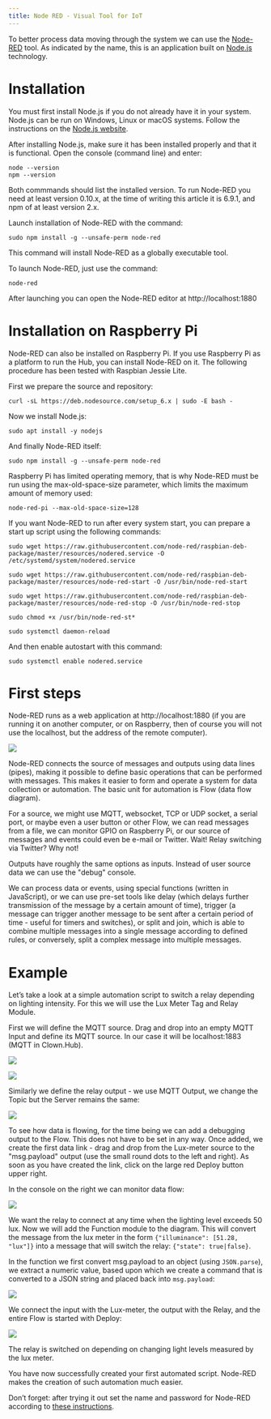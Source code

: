 ```yaml
---
title: Node RED - Visual Tool for IoT
---
```


To better process data moving through the system we can use the [Node-RED](http://nodered.org) tool.
As indicated by the name, this is an application built on [Node.js](https://nodejs.org) technology.

# Installation

You must first install Node.js if you do not already have it in your system.
Node.js can be run on Windows, Linux or macOS systems.
Follow the instructions on the [Node.js website](https://nodejs.org).

After installing Node.js, make sure it has been installed properly and that it is functional.
Open the console (command line) and enter:

```
node --version
npm --version
```

Both commmands should list the installed version.
To run Node-RED you need at least version 0.10.x, at the time of writing this article it is 6.9.1, and npm of at least version 2.x.

Launch installation of Node-RED with the command:

`sudo npm install -g --unsafe-perm node-red`

This command will install Node-RED as a globally executable tool.

To launch Node-RED, just use the command:

`node-red`

After launching you can open the Node-RED editor at http://localhost:1880

# Installation on Raspberry Pi

Node-RED can also be installed on Raspberry Pi.
If you use Raspberry Pi as a platform to run the Hub, you can install Node-RED on it.
The following procedure has been tested with Raspbian Jessie Lite.

First we prepare the source and repository:

`curl -sL https://deb.nodesource.com/setup_6.x | sudo -E bash -`

Now we install Node.js:

`sudo apt install -y nodejs`

And finally Node-RED itself:

`sudo npm install -g --unsafe-perm node-red`

Raspberry Pi has limited operating memory, that is why Node-RED must be run using the max-old-space-size parameter, which limits the maximum amount of memory used:

`node-red-pi --max-old-space-size=128`

If you want Node-RED to run after every system start, you can prepare a start up script using the following commands:

`sudo wget https://raw.githubusercontent.com/node-red/raspbian-deb-package/master/resources/nodered.service -O /etc/systemd/system/nodered.service`

`sudo wget https://raw.githubusercontent.com/node-red/raspbian-deb-package/master/resources/node-red-start -O /usr/bin/node-red-start`

`sudo wget https://raw.githubusercontent.com/node-red/raspbian-deb-package/master/resources/node-red-stop -O /usr/bin/node-red-stop`

`sudo chmod +x /usr/bin/node-red-st*`

`sudo systemctl daemon-reload`

And then enable autostart with this command:

`sudo systemctl enable nodered.service`

# First steps

Node-RED runs as a web application at http://localhost:1880 (if you are running it on another computer, or on Raspberry, then of course you will not use the localhost, but the address of the remote computer).

![](node-red-01.png)

Node-RED connects the source of messages and outputs using data lines (pipes), making it possible to define basic operations that can be performed with messages.
This makes it easier to form and operate a system for data collection or automation.
The basic unit for automation is Flow (data flow diagram).

For a source, we might use MQTT, websocket, TCP or UDP socket, a serial port, or maybe even a user button or other Flow, we can read messages from a file, we can monitor GPIO on Raspberry Pi, or our source of messages and events could even be e-mail or Twitter.
Wait!
Relay switching via Twitter?
Why not!

Outputs have roughly the same options as inputs.
Instead of user source data we can use the "debug" console.

We can process data or events, using special functions (written in JavaScript), or we can use pre-set tools like delay (which delays further transmission of the message by a certain amount of time), trigger (a message can trigger another message to be sent after a certain period of time - useful for timers and switches), or split and join, which is able to combine multiple messages into a single message according to defined rules, or conversely, split a complex message into multiple messages.

# Example

Let’s take a look at a simple automation script to switch a relay depending on lighting intensity.
For this we will use the Lux Meter Tag and Relay Module.

First we will define the MQTT source.
Drag and drop into an empty MQTT Input and define its MQTT source.
In our case it will be localhost:1883 (MQTT in Clown.Hub).

![](node-red-02.png)

![](node-red-03.png)

Similarly we define the relay output - we use MQTT Output, we change the Topic but the Server remains the same:

![](node-red-04.png)

To see how data is flowing, for the time being we can add a debugging output to the Flow.
This does not have to be set in any way.
Once added, we create the first data link - drag and drop from the Lux-meter source to the "msg.payload" output (use the small round dots to the left and right).
As soon as you have created the link, click on the large red Deploy button upper right.

In the console on the right we can monitor data flow:

![](node-red-05.png)

We want the relay to connect at any time when the lighting level exceeds 50 lux.
Now we will add the Function module to the diagram.
This will convert the message from the lux meter in the form `{"illuminance": [51.28, "lux"]}` into a message that will switch the relay: `{"state": true|false}`.

In the function we first convert msg.payload to an object (using `JSON.parse`), we extract a numeric value, based upon which we create a command that is converted to a JSON string and placed back into `msg.payload`:

![](node-red-06.png)

We connect the input with the Lux-meter, the output with the Relay, and the entire Flow is started with Deploy:

![](node-red-07.png)

The relay is switched on depending on changing light levels measured by the lux meter.

You have now successfully created your first automated script.
Node-RED makes the creation of such automation much easier.

Don’t forget: after trying it out set the name and password for Node-RED according to [these instructions](http://nodered.org/docs/security).
